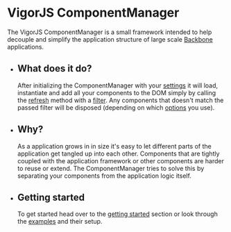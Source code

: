 # VigorJS ComponentManager

The VigorJS ComponentManager is a small framework intended to help decouple and simplify the application structure of large scale [Backbone](http://backbonejs.org/) applications.

- ## What does it do?
  After initializing the ComponentManager with your [settings](/docs/#settings) it will load, instantiate and add all your components to the DOM simply by calling the [refresh](/docs/#refresh) method with a [filter](/docs/#filter). Any components that doesn't match the passed filter will be disposed (depending on which [options](/docs/#options) you use).

- ## Why?
  As a application grows in in size it's easy to let different parts of the application get tangled up into each other. Components that are tightly coupled with the application framework or other components are harder to reuse or extend. The ComponentManager tries to solve this by separating your components from the application logic itself.

- ## Getting started
  To get started head over to the [getting started](/docs/#getting-started) section or look through the [examples](/examples) and their setup.
